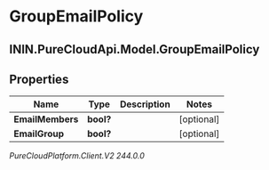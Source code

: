 # GroupEmailPolicy

## ININ.PureCloudApi.Model.GroupEmailPolicy

## Properties

|Name | Type | Description | Notes|
|------------ | ------------- | ------------- | -------------|
| **EmailMembers** | **bool?** |  | [optional] |
| **EmailGroup** | **bool?** |  | [optional] |



_PureCloudPlatform.Client.V2 244.0.0_
